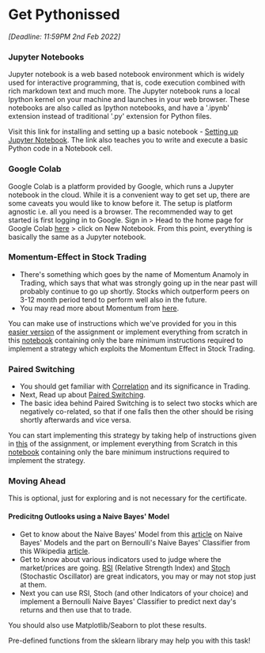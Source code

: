 # Get Pythonissed
*[Deadline: 11:59PM 2nd Feb 2022]*

### **Jupyter Notebooks**

Jupyter notebook is a web based notebook environment which is widely used for interactive programming, that is, code execution combined with rich markdown text and much more. The Jupyter notebook runs a local Ipython kernel on your machine and launches in your web browser. These notebooks are also called as Ipython notebooks, and have a '.ipynb' extension instead of traditional '.py' extension for Python files. 

Visit this link for installing and setting up a basic notebook - [Setting up Jupyter Notebook](https://realpython.com/jupyter-notebook-introduction/). The link also teaches you to write and execute a basic Python code in a Notebook cell.

### **Google Colab**
Google Colab is a platform provided by Google, which runs a Jupyter notebook in the cloud. While it is a convenient way to get set up, there are some caveats you would like to know before it.
The setup is platform agnostic i.e. all you need is a browser. The recommended way to get started is first logging in to Google. Sign in > Head to the home page for Google Colab [here](https://colab.research.google.com/notebooks/intro.ipynb#recent=true) > click on New Notebook.
From this point, everything is basically the same as a Jupyter notebook.

### Momentum-Effect in Stock Trading

* There's something which goes by the name of Momentum Anamoly in Trading, which says that what was strongly going up in the near past will probably continue to go up shortly. Stocks which outperform peers on 3-12 month period tend to perform well also in the future.
* You may read more about Momentum from [here](https://quantpedia.com/strategies/momentum-factor-effect-in-stocks/).

You can make use of instructions which we've provided for you in this [easier version](https://github.com/Karrthik-Arya/Get_Pythonissed/blob/main/Momentum.ipynb) of the assignment or implement everything from scratch in this [notebook](https://github.com/Karrthik-Arya/Get_Pythonissed/blob/main/MomentumH.ipynb) containing only the bare minimum instructions required to implement a strategy which exploits the Momentum Effect in Stock Trading.

### Paired Switching

* You should get familiar with [Correlation](https://www.investopedia.com/ask/answers/032515/what-does-it-mean-if-correlation-coefficient-positive-negative-or-zero.asp) and its significance in Trading.
* Next, Read up about [Paired Switching](https://quantpedia.com/strategies/paired-switching/).
* The basic idea behind Paired Switching is to select two stocks which are negatively co-related, so that if one falls then the other should be rising shortly afterwards and vice versa.

You can start implementing this strategy by taking help of instructions given in [this](https://github.com/Karrthik-Arya/Get_Pythonissed/blob/main/Pairs.ipynb) of the assignment, or implement everything from Scratch in this [notebook](https://github.com/Karrthik-Arya/Get_Pythonissed/blob/main/PairsH.ipynb) containing only the bare minimum instructions required to implement the strategy.

### Moving Ahead
This is optional, just for exploring and is not necessary for the certificate.
#### Predicitng Outlooks using a Naive Bayes' Model

* Get to know about the Naive Bayes' Model from this [article](https://towardsdatascience.com/all-about-naive-bayes-8e13cef044cf) on Naive Bayes' Models and the part on Bernoulli's Naive Bayes' Classifier from this Wikipedia [article](https://en.wikipedia.org/wiki/Naive_Bayes_classifier).
* Get to know about various indicators used to judge where the market/prices are going. [RSI](https://blog.quantinsti.com/rsi-indicator/) (Relative Strength Index) and [Stoch](https://blog.quantinsti.com/stochastic-oscillator/) (Stochastic Oscillator) are great indicators, you may or may not stop just at them.
* Next you can use RSI, Stoch (and other Indicators of your choice) and implement a Bernoulli Naive Bayes' Classifier to predict next day's returns and then use that to trade.

You should also use Matplotlib/Seaborn to plot these results.

Pre-defined functions from the sklearn library may help you with this task!
